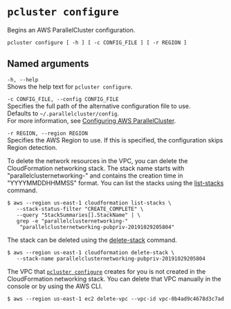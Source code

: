 # `pcluster configure`<a name="pcluster.configure"></a>

Begins an AWS ParallelCluster configuration\.

```
pcluster configure [ -h ] [ -c CONFIG_FILE ] [ -r REGION ]
```

## Named arguments<a name="pcluster.configure.namedargs"></a>

`-h, --help`  
Shows the help text for `pcluster configure`\.

`-c CONFIG_FILE, --config CONFIG_FILE`  
Specifies the full path of the alternative configuration file to use\.  
Defaults to `~/.parallelcluster/config`\.  
For more information, see [Configuring AWS ParallelCluster](getting-started-configuring-parallelcluster.md)\.

`-r REGION, --region REGION`  
Specifies the AWS Region to use\. If this is specified, the configuration skips Region detection\.

To delete the network resources in the VPC, you can delete the CloudFormation networking stack\. The stack name starts with "parallelclusternetworking\-" and contains the creation time in "YYYYMMDDHHMMSS" format\. You can list the stacks using the [list\-stacks](https://docs.aws.amazon.com/goto/aws-cli/cloudformation-2010-05-15/ListStacks) command\.

```
$ aws --region us-east-1 cloudformation list-stacks \
   --stack-status-filter "CREATE_COMPLETE" \
   --query "StackSummaries[].StackName" | \
   grep -e "parallelclusternetworking-"
    "parallelclusternetworking-pubpriv-20191029205804"
```

The stack can be deleted using the [delete\-stack](https://docs.aws.amazon.com/goto/aws-cli/cloudformation-2010-05-15/DeleteStack) command\.

```
$ aws --region us-east-1 cloudformation delete-stack \
   --stack-name parallelclusternetworking-pubpriv-20191029205804
```

The VPC that [`pcluster configure`](pcluster.configure-v3.md) creates for you is not created in the CloudFormation networking stack\. You can delete that VPC manually in the console or by using the AWS CLI\.

```
$ aws --region us-east-1 ec2 delete-vpc --vpc-id vpc-0b4ad9c4678d3c7ad
```